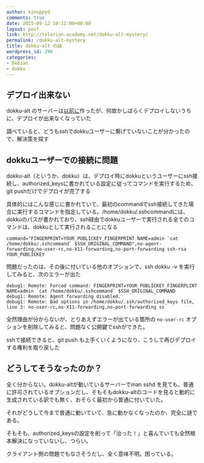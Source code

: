 ```yaml
---
author: kinoppyd
comments: true
date: 2015-09-12 10:11:09+00:00
layout: post
link: http://tolarian-academy.net/dokku-alt-mystery/
permalink: /dokku-alt-mystery
title: dokku-alt の謎
wordpress_id: 290
categories:
- Debian
- dokku
---
```


## デプロイ出来ない


dokku-alt のサーバーは[以前に](http://tolarian-academy.net/dokku-alt-on-conoha-and-sakura/)作ったが、何故かしばらくデプロイしないうちに、デプロイが出来なくなっていた

調べていると、どうもsshでdokkuユーザーに繋げていないことが分かったので、解決策を探す


## dokkuユーザーでの接続に問題


dokku-alt（というか、dokku）は、デプロイ時にdokkuというユーザーにssh接続し、authorized_keysに書かれている設定に従ってコマンドを実行するため、git pushだけでデプロイが完了する

具体的にはこんな感じに書かれていて、最初のcommandでssh接続してきた場合に実行するコマンドを指定している。/home/dokku/.sshcommandには、dokkuのパスが書かれており、ssh経由でdokkuユーザーで実行される全てのコマンドは、dokkuとして実行されることになる

    
    command="FINGERPRINT=YOUR_PUBLICKEY_FINGERPRINT NAME=admin `cat /home/dokku/.sshcommand` $SSH_ORIGINAL_COMMAND",no-agent-forwarding,no-user-rc,no-X11-forwarding,no-port-forwarding ssh-rsa YOUR_PUBLICKEY


問題だったのは、その後に付いている他のオプションで、ssh dokku -v を実行してみると、次のエラーが出た

    
    debug1: Remote: Forced command: FINGERPRINT=YOUR_PUBLICKEY_FINGERPLINT NAME=admin `cat /home/dokku/.sshcommand` $SSH_ORIGINAL_COMMAND
    debug1: Remote: Agent forwarding disabled.
    debug1: Remote: Bad options in /home/dokku/.ssh/authorized_keys file, line 3: no-user-rc,no-X11-forwarding,no-port-forwarding ss


全然理由が分からないが、とりあえずエラーが出ている箇所の `no-user-rc` オプションを削除してみると、問題なく公開鍵でsshができた。

sshで接続できると、git push も上手くいくようになり、こうして再びデプロイする権利を取り戻した


## どうしてそうなったのか？


全く分からない。dokku-altが動いているサーバーでman sshd を見ても、普通に許可されているオプションだし、そもそもdokku-altのコードを見ると動的に生成されている訳でも無く、おそらく最初から普通に付いていた。

それがどうして今まで普通に動いていて、急に動かなくなったのか、完全に謎である。

そもそも、authorized_keysの設定を削って「治った！」と喜んでいても全然根本解決になっていないし、つらい。

クライアント側の問題でもなさそうだし、全く意味不明。困っている。
